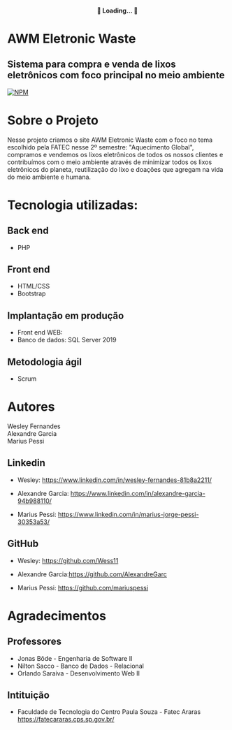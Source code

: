 <h4 align="center"> 
	🚧 Loading...  🚧
</h4>


# AWM Eletronic Waste 
## Sistema para compra e venda de lixos eletrônicos com foco principal no meio ambiente
[![NPM](https://img.shields.io/npm/l/react)](https://github.com/Wess11/Projeto-PI-Fatec-2--semestre/blob/main/LICENSE)

# Sobre o Projeto
Nesse projeto criamos o site AWM Eletronic Waste com o foco no tema escolhido pela FATEC nesse 2º semestre: "Aquecimento Global", compramos e vendemos os lixos eletrônicos de todos os nossos clientes e contribuímos com o meio ambiente através de minimizar todos os lixos eletrônicos do planeta, reutilização do lixo e doações que agregam na vida do meio ambiente e humana.

# Tecnologia utilizadas:

## Back end
- PHP
## Front end
- HTML/CSS 
- Bootstrap 
## Implantação em produção
- Front end WEB: 
- Banco de dados: SQL Server 2019

## Metodologia ágil 
- Scrum 

# Autores

Wesley Fernandes<br/>
Alexandre Garcia<br/>
Marius Pessi<br/>


## Linkedin
- Wesley: https://www.linkedin.com/in/wesley-fernandes-81b8a2211/

- Alexandre Garcia: https://www.linkedin.com/in/alexandre-garcia-94b988110/

- Marius Pessi: https://www.linkedin.com/in/marius-jorge-pessi-30353a53/

## GitHub
- Wesley: https://github.com/Wess11

- Alexandre Garcia:https://github.com/AlexandreGarc

- Marius Pessi: https://github.com/mariuspessi

# Agradecimentos

## Professores
- Jonas Bôde - Engenharia de Software II <br/>
- Nilton Sacco - Banco de Dados - Relacional <br/>
- Orlando Saraiva - Desenvolvimento Web II <br/>

## Intituição
- Faculdade de Tecnologia do Centro Paula Souza - Fatec Araras<br/>
https://fatecararas.cps.sp.gov.br/
